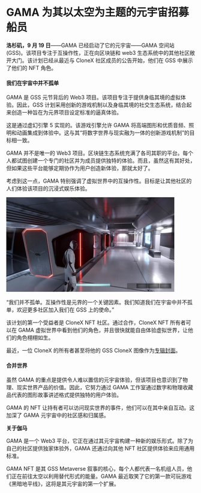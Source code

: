 # GAMA 为其以太空为主题的元宇宙招募船员




**洛杉矶，9 月 19 日**——GAMA 已经启动了它的元宇宙——GAMA 空间站 (GSS)。该项目专注于互操作性，正在向区块链和 web3 生态系统中的其他社区敞开大门。该计划已经从最近与 CloneX 社区成员的公告开始，他们在 GSS 中展示了他们的 NFT 角色。

#### 我们在宇宙中并不孤单

GAMA 是 GSS 元节背后的 Web3 项目。该项目专注于提供身临其境的虚拟体验。因此，GSS 计划采用创新的游戏机制以及身临其境的社交生态系统，结合起来创造一种旨在为元界项目设定标准的逼真体验。

这是通过虚幻引擎 5 实现的。该游戏引擎允许 GAMA 将高端图形和优质音频、照明和动画集成到体验中。这与其“将数字世界与现实融为一体的创新游戏机制”的目标相一致。

GAMA 并不是唯一的 Web3 项目。区块链生态系统充满了各司其职的平台。每个人都试图创建一个专门的社区并为成员提供独特的体验。而且，虽然这有其好处，但如果这些平台能够定期协作为用户创造新体验，那就太好了。

考虑到这一点，GAMA 特别强调了虚拟世界中的互操作性。目标是让其他社区的人们体验该项目的沉浸式娱乐体验。

![图片](20.jpg)

“我们并不孤单。互操作性是元界的一个关键因素。我们知道我们在宇宙中并不孤单，欢迎更多社区加入我们在 GSS 上的使命。”

该计划的第一个受益者是 CloneX NFT 社区。通过合作，CloneX NFT 所有者可以在 GAMA 虚拟世界中看到他们的角色，并且很快就能自由体验虚拟世界，让他们的角色栩栩如生。

最近，一位 CloneX 的所有者甚至将他的 GSS CloneX 图像作为[专辑封面](https://open.spotify.com/track/4oORcITmQQarAsLyAPsbmc?si=ah-rLnQJRoqzZdiYD62HeQ)。

#### 合并世界

虽然 GAMA 的重点是提供令人难以置信的元宇宙体验，但该项目也意识到了物理、现实世界产品的价值。因此，它努力通过 GAMA 工作室通过数字和物理收藏品代表的图形故事讲述格式提供独特的用户体验。

GAMA 的 NFT 让持有者可以访问现实世界的事件，他们可以在其中亲自互动。这加深了 GAMA 元宇宙中的社区感和归属感。

**关于伽马**

GAMA 是一个 Web3 平台，它正在通过其元宇宙构建一种新的娱乐形式。除了为自己的社区提供独家体验外，GAMA 还通过向其他 NFT 社区提供体验来应用通用标准。

GAMA NFT 是其 GSS Metaverse 叙事的核心，每个人都代表一名机组人员，他们正在前往太空以利用替代形式的能量。GAMA 最近取笑了它的第一款可玩游戏《黑暗地平线》，这将是其元宇宙的第一个扩展。


